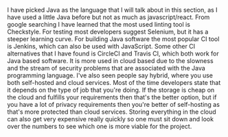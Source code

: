 I have picked Java as the language that I will talk about in this section, as I have used a little Java before but not as much as javascript/react. From google searching I have learned that the most used linting tool is Checkstyle. For testing most developers suggest Selenium, but it has a steeper learning curve. For building Java software the most popular CI tool is Jenkins, which can also be used with JavaScript. Some other CI alternatives that I have found is CircleCI and Travis CI, which both work for Java based software. It is more used in cloud based due to the slowness and the stream of security problems that are associated with the Java programming language. I've also seen people say hybrid, where you use both self-hosted and cloud services. Most of the time developers state that it depends on the type of job that you're doing. If the storage is cheap on the cloud and fulfills your requirements then that's the better option, but if you have a lot of privacy requirements then you're better of self-hosting as that's more protected than cloud services. Storing everything in the cloud can also get very expensive really quickly so one must sit down and look over the numbers to see which one is more viable for the project.